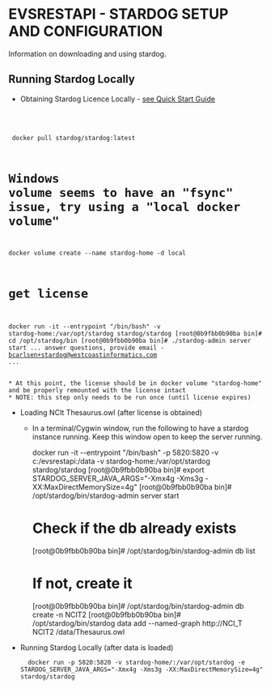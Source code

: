 # EVSRESTAPI - STARDOG SETUP AND CONFIGURATION

Information on downloading and using stardog.

## Running Stardog Locally

* Obtaining Stardog Licence Locally - [see Quick Start Guide](https://www.stardog.com/docs/#_quick_start_guide)
 
 <br/><br/><pre><code>
docker pull stardog/stardog:latest

# Windows volume seems to have an "fsync" issue, try using a "local docker volume"
docker volume create --name stardog-home -d local

# get license
docker run -it --entrypoint "/bin/bash" -v stardog-home:/var/opt/stardog stardog/stardog
[root@0b9fbb0b90ba bin]# cd /opt/stardog/bin
[root@0b9fbb0b90ba bin]# ./stardog-admin server start
... answer questions, provide email - bcarlsen+stardog@westcoastinformatics.com ...
</code></pre>

    * At this point, the license should be in docker volume "stardog-home" and be properly remounted with the license intact
    * NOTE: this step only needs to be run once (until license expires)

* Loading NCIt Thesaurus.owl (after license is obtained)
    * In a terminal/Cygwin window, run the following to have a stardog instance running.  Keep this window open to keep the server running.
 
        docker run -it --entrypoint "/bin/bash" -p 5820:5820 -v c:/evsrestapi:/data -v stardog-home:/var/opt/stardog stardog/stardog
        [root@0b9fbb0b90ba bin]# export STARDOG_SERVER_JAVA_ARGS="-Xmx4g -Xms3g -XX:MaxDirectMemorySize=4g"
        [root@0b9fbb0b90ba bin]# /opt/stardog/bin/stardog-admin server start
        
        # Check if the db already exists
        [root@0b9fbb0b90ba bin]# /opt/stardog/bin/stardog-admin db list
        
        # If not, create it
        [root@0b9fbb0b90ba bin]# /opt/stardog/bin/stardog-admin db create -n NCIT2
        [root@0b9fbb0b90ba bin]# /opt/stardog/bin/stardog data add --named-graph http://NCI_T NCIT2 /data/Thesaurus.owl
 
* Running Stardog Locally (after data is loaded)

        docker run -p 5820:5820 -v stardog-home/:/var/opt/stardog -e STARDOG_SERVER_JAVA_ARGS="-Xmx4g -Xms3g -XX:MaxDirectMemorySize=4g" stardog/stardog

